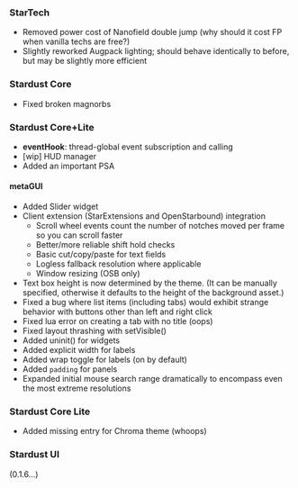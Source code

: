 ### StarTech
- Removed power cost of Nanofield double jump (why should it cost FP when vanilla techs are free?)
- Slightly reworked Augpack lighting; should behave identically to before, but may be slightly more efficient

### Stardust Core
- Fixed broken magnorbs

### Stardust Core+Lite
- **eventHook**: thread-global event subscription and calling
- [wip] HUD manager
- Added an important PSA

#### metaGUI
- Added Slider widget
- Client extension (StarExtensions and OpenStarbound) integration
  - Scroll wheel events count the number of notches moved per frame so you can scroll faster
  - Better/more reliable shift hold checks
  - Basic cut/copy/paste for text fields
  - Logless fallback resolution where applicable
  - Window resizing (OSB only)
- Text box height is now determined by the theme. (It can be manually specified, otherwise it defaults to the height of the background asset.)
- Fixed a bug where list items (including tabs) would exhibit strange behavior with buttons other than left and right click
- Fixed lua error on creating a tab with no title (oops)
- Fixed layout thrashing with setVisible()
- Added uninit() for widgets
- Added explicit width for labels
- Added wrap toggle for labels (on by default)
- Added `padding` for panels
- Expanded initial mouse search range dramatically to encompass even the most extreme resolutions

### Stardust Core Lite
- Added missing entry for Chroma theme (whoops)

### Stardust UI
(0.1.6...)

